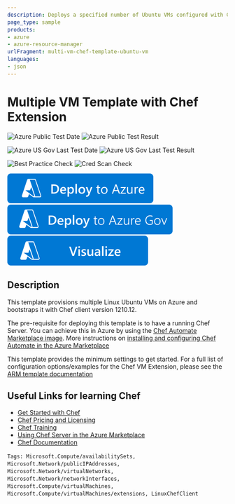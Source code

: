 ```yaml
---
description: Deploys a specified number of Ubuntu VMs configured with Chef Client
page_type: sample
products:
- azure
- azure-resource-manager
urlFragment: multi-vm-chef-template-ubuntu-vm
languages:
- json
---
```

# Multiple VM Template with Chef Extension

![Azure Public Test Date](https://azurequickstartsservice.blob.core.windows.net/badges/application-workloads/chef/multi-vm-chef-template-ubuntu-vm/PublicLastTestDate.svg)
![Azure Public Test Result](https://azurequickstartsservice.blob.core.windows.net/badges/application-workloads/chef/multi-vm-chef-template-ubuntu-vm/PublicDeployment.svg)

![Azure US Gov Last Test Date](https://azurequickstartsservice.blob.core.windows.net/badges/application-workloads/chef/multi-vm-chef-template-ubuntu-vm/FairfaxLastTestDate.svg)
![Azure US Gov Last Test Result](https://azurequickstartsservice.blob.core.windows.net/badges/application-workloads/chef/multi-vm-chef-template-ubuntu-vm/FairfaxDeployment.svg)

![Best Practice Check](https://azurequickstartsservice.blob.core.windows.net/badges/application-workloads/chef/multi-vm-chef-template-ubuntu-vm/BestPracticeResult.svg)
![Cred Scan Check](https://azurequickstartsservice.blob.core.windows.net/badges/application-workloads/chef/multi-vm-chef-template-ubuntu-vm/CredScanResult.svg)

[![Deploy To Azure](https://raw.githubusercontent.com/Azure/azure-quickstart-templates/master/1-CONTRIBUTION-GUIDE/images/deploytoazure.svg?sanitize=true)](https://portal.azure.com/#create/Microsoft.Template/uri/https%3A%2F%2Fraw.githubusercontent.com%2FAzure%2Fazure-quickstart-templates%2Fmaster%2Fapplication-workloads%2Fchef%2Fmulti-vm-chef-template-ubuntu-vm%2Fazuredeploy.json)
[![Deploy To Azure US Gov](https://raw.githubusercontent.com/Azure/azure-quickstart-templates/master/1-CONTRIBUTION-GUIDE/images/deploytoazuregov.svg?sanitize=true)](https://portal.azure.us/#create/Microsoft.Template/uri/https%3A%2F%2Fraw.githubusercontent.com%2FAzure%2Fazure-quickstart-templates%2Fmaster%2Fapplication-workloads%2Fchef%2Fmulti-vm-chef-template-ubuntu-vm%2Fazuredeploy.json)
[![Visualize](https://raw.githubusercontent.com/Azure/azure-quickstart-templates/master/1-CONTRIBUTION-GUIDE/images/visualizebutton.svg?sanitize=true)](http://armviz.io/#/?load=https%3A%2F%2Fraw.githubusercontent.com%2FAzure%2Fazure-quickstart-templates%2Fmaster%2Fapplication-workloads%2Fchef%2Fmulti-vm-chef-template-ubuntu-vm%2Fazuredeploy.json)

## Description

This template provisions multiple Linux Ubuntu VMs on Azure and bootstraps it with Chef client version 1210.12.

The pre-requisite for deploying this template is to have a running Chef Server. You can achieve this in Azure by using the [Chef Automate Marketplace image](https://azuremarketplace.microsoft.com/marketplace/apps/chef-software.chef-automate?tab=Overview).  More instructions on [installing and configuring Chef Automate in the Azure Marketplace](https://docs.chef.io/azure_portal.html)

This template provides the minimum settings to get started. For a full list of configuration options/examples for the Chef VM Extension, please see the [ARM template documentation](https://docs.chef.io/azure_portal.html#azure-resource-manager-arm-templates)

## Useful Links for learning Chef

- [Get Started with Chef](http://learn.chef.io/)
- [Chef Pricing and Licensing](https://www.chef.io/chef/#plans-and-pricing)
- [Chef Training](https://www.chef.io/training/)
- [Using Chef Server in the Azure Marketplace](https://docs.chef.io/azure_portal.html)
- [Chef Documentation](http://docs.chef.io/)

`Tags: Microsoft.Compute/availabilitySets, Microsoft.Network/publicIPAddresses, Microsoft.Network/virtualNetworks, Microsoft.Network/networkInterfaces, Microsoft.Compute/virtualMachines, Microsoft.Compute/virtualMachines/extensions, LinuxChefClient`
